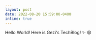 ```yaml
---
layout: post
date: 2022-08-20 15:59:00-0400
inline: true
---
```


Hello World! Here is Gezi's TechBlog!  :sparkles: :smile:
